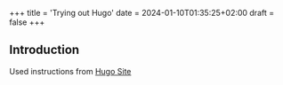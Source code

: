 +++
title = 'Trying out Hugo'
date = 2024-01-10T01:35:25+02:00
draft = false
+++

## Introduction
Used instructions from [Hugo Site](https://gohugo.io/getting-started/quick-start/)
